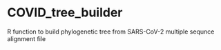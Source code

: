 # COVID_tree_builder
R function to build phylogenetic tree from SARS-CoV-2 multiple sequnce alignment file
